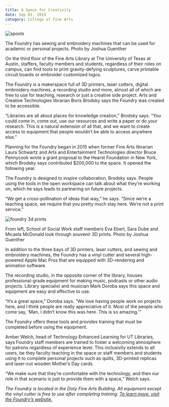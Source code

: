 ```yaml
--- 
title: A Space for Creativity
date: Sep 01, 2019
category: College of Fine Arts
---
```


![spools](http://research.utexas.edu/showcase/assets/js/fileman/Uploads/spools.jpg)

The Foundry has sewing and embroidery machines that can be used for academic or personal projects. Photo by Joshua Guenther

On the third floor of the Fine Arts Library at The University of Texas at Austin, staffers, faculty members and students, regardless of their roles on campus, can find tools to print gravity-defying sculptures, carve printable circuit boards or embroider customized logos.

The Foundry is a makerspace full of 3D printers, laser cutters, digital embroidery machines, a recording studio and more, almost all of which are free to use for teaching, research or just a creative side project. Arts and Creative Technologies librarian Boris Brodsky says the Foundry was created to be accessible.

“Libraries are all about places for knowledge creation,” Brodsky says. “You could come in, come out, use our resources and write a paper or do your research. This is a natural extension of all that, and we want to create access to equipment that people wouldn’t be able to access anywhere else.”

Planning for the Foundry began in 2015 when former Fine Arts librarian Laura Schwartz and Arts and Entertainment Technologies director Bruce Pennycook wrote a grant proposal to the Hearst Foundation in New York, which Brodsky says contributed $200,000 to the space. It opened the following year.

The Foundry is designed to inspire collaboration, Brodsky says. People using the tools in the open workspace can talk about what they’re working on, which he says leads to partnering on future projects.

“We get a cross-pollination of ideas that way,” he says. “Since we’re a teaching space, we require that you pretty much stay here. We’re not a print service.”

![foundry 3d prints](http://research.utexas.edu/showcase/assets/js/fileman/Uploads/foundry-3d-prints.jpg)

From left, School of Social Work staff members Eva Ebert, Sara Dube and Micaela McDonald look through souvenir 3D prints. Photo by Joshua Guenther

In addition to the three bays of 3D printers, laser cutters, and sewing and embroidery machines, the Foundry has a vinyl cutter and several high-powered Apple Mac Pros that are equipped with 3D-rendering and animation software.

The recording studio, in the opposite corner of the library, houses professional-grade equipment for making music, podcasts or other audio projects. Library specialist and musician Mark Doroba says this space and equipment are easy and effective to use.

“It’s a great space,” Doroba says. “We love having people work on projects here, and I think people are really appreciative of it. Most of the people who come say, ‘Man, I didn’t know this was here. This is so amazing.’”

The Foundry offers these tools and provides training that must be completed before using the equipment.

Amber Welch, head of Technology Enhanced Learning for UT Libraries, says Foundry staff members are trained to foster a welcoming atmosphere for patrons regardless of experience level. This inclusivity extends to all users, be they faculty teaching in the space or staff members and students using it to complete personal projects such as quilts, 3D-printed replicas and laser-cut wooden Mother’s Day cards.

“We make sure that they’re comfortable with the technology, and then our role in that scenario is just to provide them with a space,” Welch says.

_The Foundry is located in the Doty Fine Arts Building. All equipment except the vinyl cutter is free to use after completing training. [To learn more, visit the Foundry’s website.](https://www.lib.utexas.edu/study-spaces-technology/foundry)_